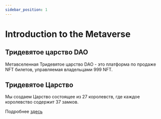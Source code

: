 ```yaml
---
sidebar_position: 1
---
```


# Introduction to the Metaverse

## Тридевятое царство DAO

Метавселенная Тридевятое царство DAO - это платформа по продаже NFT билетов, управляемая владельцами 999 NFT.

## Тридевятое Царство

Мы создаем Царство состоящее из 27 королевств, где каждое королевство содержит 37 замков.

Подробнее [здесь](https://gist.github.com/gHashTag/e180b6f3a22eae83d81bdcfc950f34c8)
